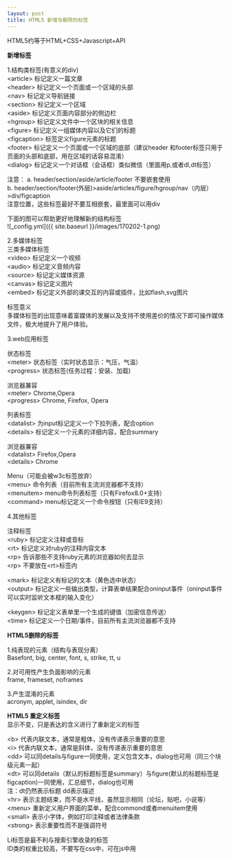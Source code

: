 ```yaml
---    
layout: post    
title: HTML5 新增与删除的标签    
---    
```


HTML5约等于HTML+CSS+Javascript+API

<b>新增标签</b>

1.结构类标签(有意义的div)       
&lt;article&gt; 标记定义一篇文章      
&lt;header&gt;   标记定义一个页面或一个区域的头部      
&lt;nav&gt;   标记定义导航链接      
&lt;section&gt;  标记定义一个区域      
&lt;aside&gt;  标记定义页面内容部分的侧边栏      
&lt;hgroup&gt;  标记定义文件中一个区块的相关信息      
&lt;figure&gt;   标记定义一组媒体内容以及它们的标题       
&lt;figcaption&gt;  标签定义figure元素的标题       
&lt;footer&gt;  标记定义一个页面或一个区域的底部（建议header 和footer标签只用于页面的头部和底部，用在区域的话容易混淆）       
&lt;dialog&gt;  标记定义一个对话框（会话框）类似微信（里面用p,或者dl,dt标签）      

注意：
a. header/section/aside/article/footer 不要嵌套使用    
b. header/section/footer(外层)>aside/articles/figure/hgroup/nav（内层）>div/figcaption    
注意位置，这些标签最好不要互相嵌套，最里面可以用div    

下面的图可以帮助更好地理解新的结构标签   
![_config.yml]({{ site.baseurl }}/images/170202-1.png)  

2.多媒体标签    
三类多媒体标签    
&lt;video&gt; 标记定义一个视频    
&lt;audio&gt; 标记定义音频内容    
&lt;source&gt; 标记定义媒体资源    
&lt;canvas&gt;  标记定义图片    
&lt;embed&gt;  标记定义外部的课交互的内容或插件，比如flash,svg图片    

标签意义    
多媒体标签的出现意味着富媒体的发展以及支持不使用差价的情况下即可操作媒体文件，极大地提升了用户体验。    

3.web应用标签    

状态标签    
&lt;meter&gt;  状态标签（实时状态显示：气压，气温）      
&lt;progress&gt; 状态标签(任务过程：安装、加载)    

浏览器兼容    
&lt;meter&gt;    Chrome,Opera    
&lt;progress&gt;  Chrome, Firefox, Opera    

列表标签    
&lt;datalist&gt;    为input标记定义一个下拉列表，配合option    
&lt;details&gt;     标记定义一个元素的详细内容，配合summary    

浏览器兼容    
&lt;datalist&gt;   Firefox,Opera    
&lt;details&gt;    Chrome    

Menu（可能会被w3c标签放弃）    
&lt;menu&gt; 命令列表（目前所有主流浏览器都不支持）    
&lt;menuitem&gt; menu命令列表标签（只有Firefox8.0+支持）    
&lt;command&gt; menu标记定义一个命令按钮（只有IE9支持）    

4.其他标签    

注释标签    
&lt;ruby&gt;  标记定义注释或音标    
&lt;rt&gt;   标记定义对ruby的注释内容文本    
&lt;rp&gt;   告诉那些不支持ruby元素的浏览器如何去显示    
&lt;rp&gt; 不要放在&lt;rt&gt;标签内    

    
&lt;mark&gt;   标记定义有标记的文本（黄色选中状态）    
&lt;output&gt;  标记定义一些输出类型，计算表单结果配合oninput事件（oninput事件可以实时监听文本框的输入变化）    

&lt;keygen&gt;    标记定义表单里一个生成的键值（加密信息传送）    
&lt;time&gt;   标记定义一个日期/事件，目前所有主流浏览器都不支持    

<b>HTML5删除的标签    </b>

1.纯表现的元素（结构与表现分离）    
Basefont, big, center, font, s, strike, tt, u    

2.对可用性产生负面影响的元素    
frame, frameset, noframes    

3.产生混淆的元素    
acronym, applet, isindex, dir    
 
<b>HTML5 重定义标签    </b>    
显示不变，只是表达的含义进行了重新定义的标签    

&lt;b&gt;   代表内联文本，通常是粗体，没有传递表示重要的意思    
&lt;i&gt;    代表内联文本，通常是斜体，没有传递表示重要的意思    
&lt;dd&gt;  可以同details与figure一同使用，定义包含文本，dialog也可用（同三个块级元素一起）    
&lt;dt&gt;   可以同details（默认的标题标签是summary）与figure(默认的标题标签是figcaption)一同使用，汇总细节，dialog也可用    
注：dt仍然表示标题  dd表示描述    
&lt;hr&gt;    表示主题结束，而不是水平线，虽然显示相同（论坛，贴吧，小说等）    
&lt;menu&gt;  重新定义用户界面的菜单，配合commond或者menuitem使用    
&lt;small&gt; 表示小字体，例如打印注释或者法律条款    
&lt;strong&gt;  表示重要性而不是强调符号    

Li标签是最不利与搜索引擎收录的标签    
ID类的权重比较高，不要写在css中，可在js中用   
